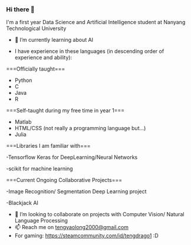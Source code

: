 ### Hi there 👋

I'm a first year Data Science and Artificial Intelligence student at Nanyang Technological University

- 🌱 I’m currently learning about AI

- I have experience in these languages (in descending order of experience and ability):

===Officially taught===
- Python
- C
- Java
- R


===Self-taught during my free time in year 1===

- Matlab
- HTML/CSS (not really a programming language but...)
- Julia

===Libraries I am familiar with===

-Tensorflow Keras for DeepLearning/Neural Networks

-scikit for machine learning

===Current Ongoing Collaborative Projects===

-Image Recognition/ Segmentation Deep Learning project

-Blackjack AI



- 👯 I’m looking to collaborate on projects with Computer Vision/ Natural Language Processing
- 📫 Reach me on tengyaolong2000@gmail.com
- For gaming: https://steamcommunity.com/id/tengdrago1 :D


